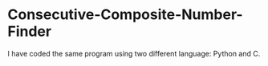 # Consecutive-Composite-Number-Finder

I have coded the same program using two different language: Python and C.

